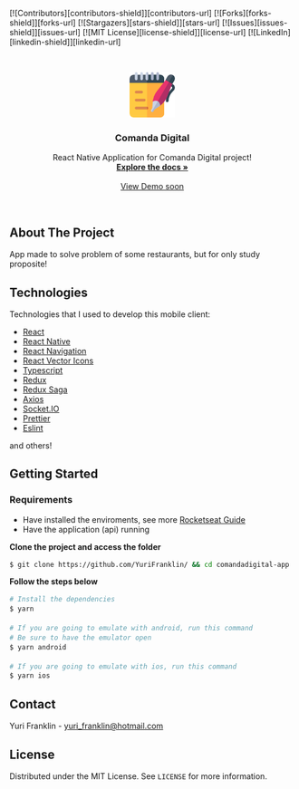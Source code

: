 [![Contributors][contributors-shield]][contributors-url]
[![Forks][forks-shield]][forks-url]
[![Stargazers][stars-shield]][stars-url]
[![Issues][issues-shield]][issues-url]
[![MIT License][license-shield]][license-url]
[![LinkedIn][linkedin-shield]][linkedin-url]


<br />
<p align="center">
  <a href="https://github.com/YuriFranklin/AppComandaDigital">
    <img src="src/assets/logo.png" alt="Logo" width="80" height="80">
  </a>
  <h3 align="center">Comanda Digital</h3>
  <p align="center">
    React Native Application for Comanda Digital project!
    <br />
    <a href="https://github.com/YuriFranklin/AppComandaDigital"><strong>Explore the docs »</strong></a>
    <br />
    <br />
    <a href="https://github.com/YuriFranklin/AppComandaDigital">View Demo soon</a></a>
  </p>
</p>

<br />


## About The Project
App made to solve problem of some restaurants, but for only study proposite!



## Technologies
Technologies that I used to develop this mobile client:

* [React](https://reactjs.org/)
* [React Native](https://reactnative.dev/)
* [React Navigation](https://reactnavigation.org/)
* [React Vector Icons](https://github.com/oblador/react-native-vector-icons)
* [Typescript](https://www.typescriptlang.org/)
* [Redux](https://redux.js.org/)
* [Redux Saga](https://redux-saga.js.org/)
* [Axios](https://github.com/axios/axios)
* [Socket.IO](https://socket.io/)
* [Prettier](https://prettier.io/)
* [Eslint](https://eslint.org/)

and others!


## Getting Started

### Requirements

- Have installed the enviroments, see more [Rocketseat Guide](https://react-native.rocketseat.dev/)
- Have the application (api) running

**Clone the project and access the folder**

```bash
$ git clone https://github.com/YuriFranklin/ && cd comandadigital-app 
```

**Follow the steps below**

```bash
# Install the dependencies
$ yarn

# If you are going to emulate with android, run this command
# Be sure to have the emulator open
$ yarn android

# If you are going to emulate with ios, run this command
$ yarn ios
```

## Contact
Yuri Franklin - yuri_franklin@hotmail.com


## License
Distributed under the MIT License. See `LICENSE` for more information.


